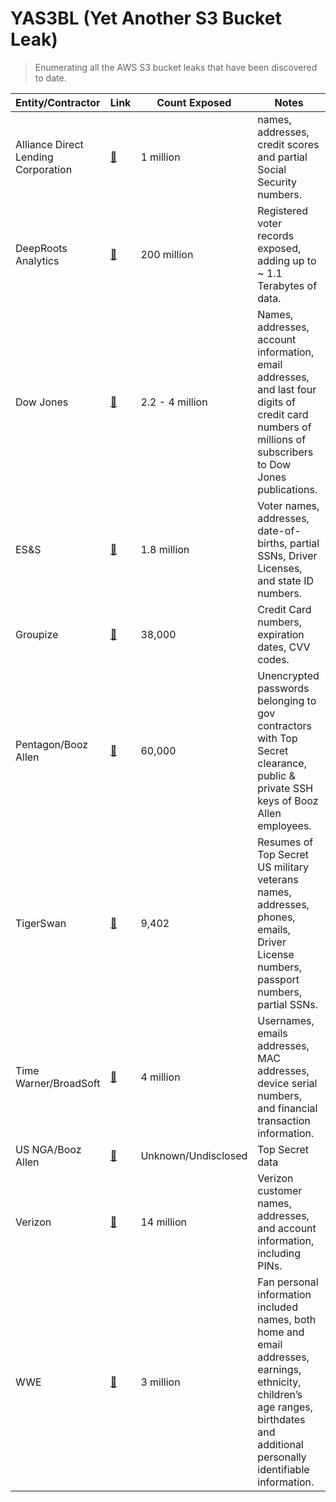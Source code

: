 # YAS3BL (Yet Another S3 Bucket Leak)

> Enumerating all the AWS S3 bucket leaks that have been discovered to date.

| Entity/Contractor | Link | Count Exposed | Notes|
| - | - | - | - |
| Alliance Direct Lending Corporation | [🔗](https://threatpost.com/auto-lender-exposes-loan-data-for-up-to-1-million-applicants/125216/) | 1 million | names, addresses, credit scores and partial Social Security numbers. |
| DeepRoots Analytics | [🔗](https://www.upguard.com/breaches/the-rnc-files) | 200 million | Registered voter records exposed, adding up to ~ 1.1 Terabytes of data. |
| Dow Jones | [🔗](https://www.upguard.com/breaches/cloud-leak-dow-jones) | 2.2 - 4 million | Names, addresses, account information, email addresses, and last four digits of credit card numbers of millions of subscribers to Dow Jones publications. |
| ES&S | [🔗](https://www.theregister.co.uk/2017/08/17/chicago_voter_leak/) | 1.8 million | Voter names, addresses, date-of-births, partial SSNs, Driver Licenses, and state ID numbers. |
| Groupize | [🔗](https://www.theregister.co.uk/2017/08/22/open_aws_s3_bucket_leaked_hotel_booking_service_data_says_kromtech/) | 38,000 | Credit Card numbers, expiration dates, CVV codes. |
| Pentagon/Booz Allen | [🔗](https://gizmodo.com/top-defense-contractor-left-sensitive-pentagon-files-on-1795669632) | 60,000 | Unencrypted passwords belonging to gov contractors with Top Secret clearance, public & private SSH keys of Booz Allen employees. |
| TigerSwan | [🔗](https://www.upguard.com/breaches/cloud-leak-tigerswan) | 9,402 | Resumes of Top Secret US military veterans names, addresses, phones, emails, Driver License numbers, passport numbers, partial SSNs. |
| Time Warner/BroadSoft | [🔗](https://gizmodo.com/millions-of-time-warner-customer-records-exposed-in-thi-1798701579) | 4 million | Usernames, emails addresses, MAC addresses, device serial numbers, and financial transaction information. |
| US NGA/Booz Allen | [🔗](https://www.theregister.co.uk/2017/06/01/us_national_geospatial_intelligence_agency_leak/) | Unknown/Undisclosed | Top Secret data |
| Verizon | [🔗](https://www.theregister.co.uk/2017/07/12/14m_verizon_customers_details_out/) | 14 million | Verizon customer names, addresses, and account information, including PINs. |
| WWE | [🔗](https://threatpost.com/leaky-wwe-database-exposes-personal-data-of-3m-wrestling-fans/126710/) | 3 million | Fan personal information included names, both home and email addresses, earnings, ethnicity, children’s age ranges, birthdates and additional personally identifiable information. |
